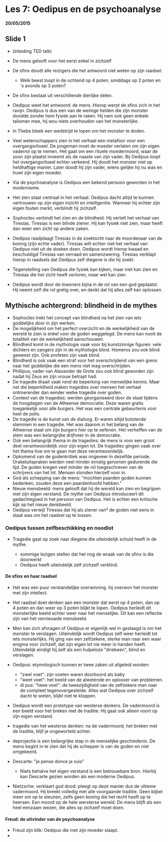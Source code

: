 # Les 7: Oedipus en de psychoanalyse

**20/05/2015**

## Slide 1

- (inleiding TED talk)
- De mens gelooft voor het eerst enkel in zichzelf

- De sfinx doodt alle reizigers die het antwoord niet weten op zijn raadsel:

  - Welk beest loopt in de ochtend op 4 poten, smiddags op 2 poten en 's avonds op 3 poten?

- De sfinx bestaat uit verschillende dierlijke delen.

- Oedipus weet het antwoord: de mens. Hierop werpt de sfinx zich in het ravijn. Oedipus is dus een van de weinige helden die zijn monster doodde zonder hem fysiek aan te raken. Hij nam ook geen enkele talisman mee, hij wou niets overhouden van het monsterlijke.

- In Thebe bleek een wedstrijd te lopen om het monster te doden.

- Veel wetenschappers zien in het verhaal een metafoor voor een overgangsritueel. De jongeman moet de moeder verlaten om zijn eigen vaderrol op te nemen. Het gaat om een rituele moedermoord, waar de zoon zijn plaatst inneemt als de naaste van zijn vader. Bij Oedipus loopt het overgangsritueel echter verkeerd. Hij doodt het monster niet op heldhaftige manier. Later doodt hij zijn vader, wiens gelijke hij nu was en huwt zijn eigen moeder.

- Via de psychoanalyse is Oedipus een bekend persoon geworden in het modernisme.

- Het zien staat centraal in het verhaal. Oedipus dacht altijd te kunnen vertrouwen op zijn eigen inzicht en intelligentie. Wanneer hij echter zijn eigen fouten merkt, verblindt hij zichzelf.

- Sophocles verbindt het zien en de blindheid. Hij vertelt het verhaal van Tiresias. Tiresias is een blinde ziener. Hij kan fysiek niet zien, maar heeft dan weer een zicht op andere zaken.
- Oedipus raadplaagt Tiresias in de zoektocht naar de moordenaar van de koning (zijn echte vader). Tiresias wilt echter niet het verhaal van Oedipus niet uit de doeken doen. Oedipus wordt hierop kwaad en beschuldigd Tiresias van verraad en samenzwering. Tiresias verklapt hierop in raadsels dat Oedipus zelf diegene is die hij zoekt.
- Tegenstelling van Oedipus die fysiek kan kijken, maar niet kan zien en Tiresias die het zicht heeft verloren, maar wel kan zien.
- Oedipus wordt door de inwoners bijna in de rol van een god geplaatst. Hij neemt zelf die rol gretig over, en denkt dat hij alles zelf kan oplossen.

## Mythische achtergrond: blindheid in de mythes

- Sophocles trekt het concept van blindheid na het zien van iets goddelijks door in zijn werken.
- De mogelijkheid om het perfect overzicht en de werkelijkheid van de wereld te zien is enkel voor de goden weggelegd. De mens kan nooit de totaliteit van de werkelijkheid aanschouwen.
- Blindheid komt in de mythologie vaak voor bij kunstzinnige figuren: vele dichters en zangers zijn in de mythologie blind. Homeros zou ook blind geweest zijn. Ook profeten zijn vaak blind.
- Blindheid is ook vaak een straf voor het overschrijdend van een grens naar het goddelijke die een mens niet mag overschrijden.
- Phillipus, vader van Alaxander de Grote zou ook blind geworden zijn nadat hij Zeus en zijn vrouw betrapt had.
- De tragedie draait vaak rond de beperking van menselijke kennis. Maar net die beperktheid maken tragedies over mensen het verhaal ontroerender dan eender welke tragedie over goden.
- Context van de tragedies: werden georganiseerd door de staat tijdens de hoogdagen van de Atheense democratie. Deze waren gratis toegankelijk voor alle burgers. Het was een centrale gebeurtenis voor heel de polis.
- De tragedie is de kunst van de dialoog. Er waren altijd botstende stemmen in een tragedie. Het was daarom in het belang van de Atheense staat om zijn burgers hier op te oefenen. Het verheffen van de stem was een belangrijke drijfveer in de democratie.
- Ook een belangrijk thema in de tragedies: de mens is voor een groot deel verantwoordelijk voor zijn eigen lot. De tragedies gingen vaak over het thema hoe om te gaan met deze verantwoordelijk.
- Opkomend van de godenkritiek was ongeveer in dezelfde periode. Orakeluitspraken werden veel minder ernstig genomen gedurende die tijd. De goden kregen veel minder de rol toegeschreven van de schrijvers van het lot. Mensen stonden hierzelf voor in.
- God als schepping van de mens: "mochten paarden goden kunnen bedenken, zouden deze een paardenhoofd hebben."
- Nieuw mensbeeld: mens gelooft dat hij de wereld kan zien en begrijpen met zijn eigen verstand. De mythe van Oedipus introduceert dit gedachtegoed in het persoon van Oedipus. Het is echter een kritische kijk op het nieuw denkbeeld.
- Oedipus verwijt Tiresias dat hij als ziener van² de goden niet eens in staat was om het raadsel op te lossen.

### Oedipus tussen zelfbeschikking en noodlot

- Tragedie gaat op zoek naar diegene die uiteindelijk schuld heeft in de mythe.

  - sommige lezigen stellen dat het nog de wraak van de sfinx is die doorwerkt
  - Oedipus heeft uiteindelijk zelf zichzelf verblind.

#### De sfinx en haar raadsel

- Het was een puur verstandelijke overwinning. hij overwon het monster met zijn intellect.
- Het raadsel doet denken aan een monster dat eerst op 4 poten, dan op 4 poten en dan weer op 3 poten blijkt te lopen. Oedipus herleidt dit monsterlijke beeld echter weer naar het menselijke. Dit kan een reflectie zijn van het vernieuwde mensbeeld.
- Men kan zich afvragen of Oedipus er eigenlijk wel in geslaagd is om het monster te verslagen. Uiteindelijk wordt Oedipus zelf weer herleidt tot iets monsterlijks. Hij ging van een zelfzekere, sterke man naar een waar enigma voor zichzelf, dat zijn eigen lot nie meer in handen heeft. Uiteindelijk eindigt hij zelf als een hulpeloze "driebeen", blind en verslagen.
- Oedipus: etymologisch kunnen er twee zaken uit afgeleid worden:

  - "zwel voet": zijn voeten waren doorboord als baby
  - "weet voet": het beeld van de alwetende en oplosser van problemen.
  - di pus: "twee voet": de tweezijdigheid van de zelfzekere man naar de compleet tegenovergestelde. Alles wat Oedipus over zichzelf dacht te weten, blijkt niet te kloppen.

- Oedipus wordt een prototype van westerse denkers. De vadermoord is een beeld voor het breken met de traditie. Hij gaat ook alleen voort op zijn eigen verstand.
- tragedie van het westerse denken: na de vadermoord, het breken met de traditie, blijf je ongeworteld achter.
- deprojectie is een belangrijke stap in de menselijke geschiedenis. De mens begint in te zien dat hij de schepper is van de goden en niet omgekeerd.
- Descarte: "je pense donce je suis"
  - Niets behalve het eigen verstand is een betrouwbare bron. Hierbij kan Descarte gezien worden als een moderne Oedipus.
- Nietzsche: verklaart god dood: pleegt op deze manier dus de ultieme vadermoord. Hij breekt volledig met alle voorgaande traditie. Geen bijbel meer om op te steunen, zelfs geen koning die het recht heeft op te heersen. Een moord op de hele wersterse wereld. De mens blijft als een heel eenzaam wezen, die alles op zichzelf moet doen.

#### Freud: de uitvinder van de psychoanalyse

- Freud zijn blik: Oedipus die met zijn moeder slaapt.
-

